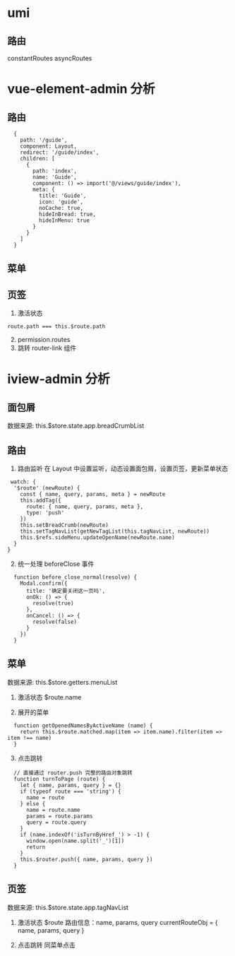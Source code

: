 # umi
## 路由
constantRoutes
asyncRoutes


# vue-element-admin 分析
## 路由
```
  {
    path: '/guide',
    component: Layout,
    redirect: '/guide/index',
    children: [
      {
        path: 'index',
        name: 'Guide',
        component: () => import('@/views/guide/index'),
        meta: { 
          title: 'Guide', 
          icon: 'guide', 
          noCache: true,
          hideInBread: true,
          hideInMenu: true
        }
      }
    ]
  }
```

## 菜单


## 页签
1. 激活状态
  ```
  route.path === this.$route.path
  ```
2. permission.routes
3. 跳转
  router-link 组件


# iview-admin 分析

## 面包屑
数据来源: this.$store.state.app.breadCrumbList


## 路由
1. 路由监听
在 Layout 中设置监听，动态设置面包屑，设置页签，更新菜单状态
```
 watch: {
  '$route' (newRoute) {
    const { name, query, params, meta } = newRoute
    this.addTag({
      route: { name, query, params, meta },
      type: 'push'
    })
    this.setBreadCrumb(newRoute)
    this.setTagNavList(getNewTagList(this.tagNavList, newRoute))
    this.$refs.sideMenu.updateOpenName(newRoute.name)
  }
}
```

2. 统一处理 beforeClose 事件
```
  function before_close_normal(resolve) {
    Modal.confirm({
      title: '确定要关闭这一页吗',
      onOk: () => {
        resolve(true)
      },
      onCancel: () => {
        resolve(false)
      }
    })
  }
```

## 菜单
数据来源: this.$store.getters.menuList
1. 激活状态 $route.name
  
2. 展开的菜单 
```
  function getOpenedNamesByActiveName (name) {
    return this.$route.matched.map(item => item.name).filter(item => item !== name)
  }

```
3. 点击跳转
```
  // 直接通过 router.push 完整的路由对象跳转
  function turnToPage (route) {
    let { name, params, query } = {}
    if (typeof route === 'string') {
      name = route
    } else {
      name = route.name
      params = route.params
      query = route.query
    }
    if (name.indexOf('isTurnByHref_') > -1) {
      window.open(name.split('_')[1])
      return
    }
    this.$router.push({ name, params, query })
  }
```

## 页签
数据来源: this.$store.state.app.tagNavList
1. 激活状态 $route
  路由信息：name, params, query
  currentRouteObj = {
    name, params, query
  }

2. 点击跳转 
同菜单点击
  


